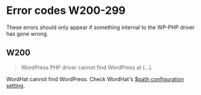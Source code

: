 # Error codes W200-299

These errors should only appear if something internal to the WP-PHP driver has gone wrong.

## W200
> WordPress PHP driver cannot find WordPress at (...).

WordHat cannot find WordPress. Check WordHat's [$path configuration setting](/configuration/settings.md).
